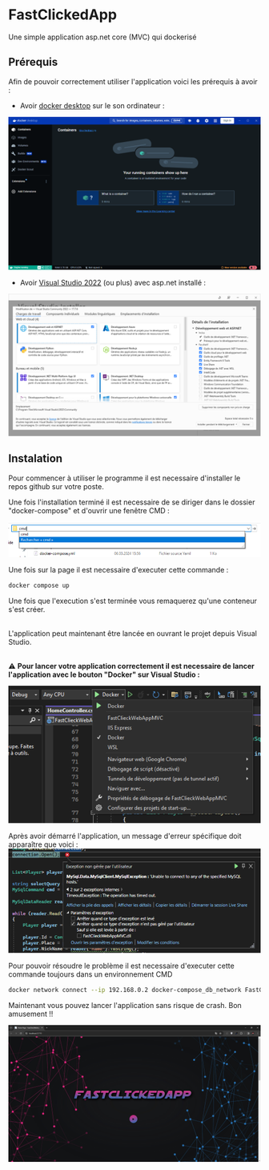 # FastClickedApp
Une simple application asp.net core (MVC) qui dockerisé

## Prérequis 
Afin de pouvoir correctement utiliser l'application voici les prérequis à avoir :
- Avoir <a href="https://www.docker.com/products/docker-desktop/">docker desktop</a> sur le son ordinateur : 
<img src="./image/docker.png">

- Avoir <a href="https://visualstudio.microsoft.com/fr/downloads/">Visual Studio 2022</a> (ou plus) avec asp.net installé :
<img src="./image/vs2022.png">

## Instalation 

Pour commencer à utiliser le programme il est necessaire d'installer le repos github sur votre poste. </br>

Une fois l'installation terminé il est necessaire de se diriger dans le dossier "docker-compose" et d'ouvrir une fenêtre CMD :

<img src="./image/cmd.png">

Une fois sur la page il est necessaire d'executer cette commande : 
```bash
docker compose up
```
Une fois que l'execution s'est terminée vous remaquerez qu'une conteneur s'est créer.

</br>
L'application peut maintenant être lancée en ouvrant le projet depuis Visual Studio.</br></br>

⚠ **Pour lancer votre application correctement il est necessaire de lancer l'application avec le bouton "Docker" sur Visual Studio :**

<img src="./image/avertissement.png">

Après avoir démarré l'application, un message d'erreur spécifique doit apparaître que voici : 
<img src="./image/error.png">

Pour pouvoir résoudre le problème il est necessaire d'executer cette commande toujours dans un environnement CMD

```bash
docker network connect --ip 192.168.0.2 docker-compose_db_network FastClieckWebAppMVC
```

Maintenant vous pouvez lancer l'application sans risque de crash. Bon amusement !!

<img src="./image/homePage.png">
